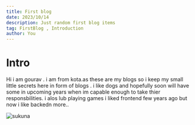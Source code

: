 ```yaml
---
title: First blog
date: 2023/10/14
description: Just random first blog items
tag: FirstBlog , Introduction
author: You
---
```


# Intro

Hi i am gourav . 
i am from kota.as these are my blogs so i keep my small little secrets here in form of blogs .
i like dogs and hopefully soon will have some in upcoming years when im capable enough to take thier responsbilities.
i alos lub playing games
i liked frontend few years ago but now i like backedn more..

![sukuna](https://i.pinimg.com/originals/44/da/38/44da38f950496a6cbac57eb05a10aa39.jpg)
